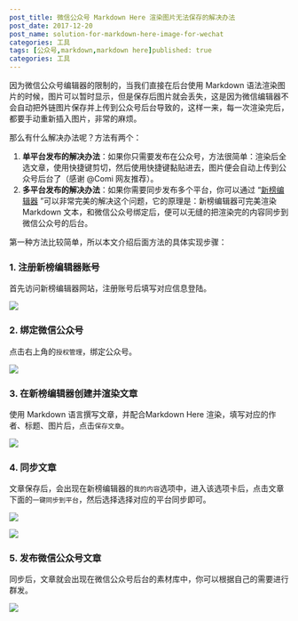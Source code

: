 ```yaml
---
post_title: 微信公众号 Markdown Here 渲染图片无法保存的解决办法
post_date: 2017-12-20
post_name: solution-for-markdown-here-image-for-wechat
categories: 工具
tags: [公众号,markdown,markdown here]published: true
categories: 工具
---
```


因为微信公众号编辑器的限制的，当我们直接在后台使用 Markdown 语法渲染图片的时候，图片可以暂时显示，但是保存后图片就会丢失，这是因为微信编辑器不会自动把外链图片保存并上传到公众号后台导致的，这样一来，每一次渲染完后，都要手动重新插入图片，非常的麻烦。

那么有什么解决办法呢？方法有两个：

1. **单平台发布的解决办法**：如果你只需要发布在公众号，方法很简单：渲染后全选文章，使用快捷键剪切，然后使用快捷键黏贴进去，图片便会自动上传到公众号后台了（感谢 @Comi 网友推荐）。
2. **多平台发布的解决办法**：如果你需要同步发布多个平台，你可以通过 “[新榜编辑器](https://edit.newrank.cn/) ”可以非常完美的解决这个问题，它的原理是：新榜编辑器可完美渲染 Markdown 文本，和微信公众号绑定后，便可以无缝的把渲染完的内容同步到微信公众号的后台。

第一种方法比较简单，所以本文介绍后面方法的具体实现步骤：

### 1. 注册新榜编辑器账号

首先访问新榜编辑器网站，注册账号后填写对应信息登陆。

![](http://cdn.bpteach.com/17-12-20/33872591.jpg)

### 2. 绑定微信公众号

点击右上角的`授权管理`，绑定公众号。

![](http://cdn.bpteach.com/17-12-20/9415306.jpg)

### 3. 在新榜编辑器创建并渲染文章

使用 Markdown 语言撰写文章，并配合Markdown Here 渲染，填写对应的作者、标题、图片后，点击`保存文章`。

![](http://cdn.bpteach.com/17-12-20/76517349.jpg)

### 4. 同步文章

文章保存后，会出现在新榜编辑器的`我的内容`选项中，进入该选项卡后，点击文章下面的`一键同步到平台`，然后选择选择对应的平台同步即可。

![](http://cdn.bpteach.com/17-12-20/85653617.jpg)

![](http://cdn.bpteach.com/17-12-20/55662905.jpg)

### 5. 发布微信公众号文章

同步后，文章就会出现在微信公众号后台的素材库中，你可以根据自己的需要进行群发。

![](http://cdn.bpteach.com/17-12-20/19207262.jpg)



# 